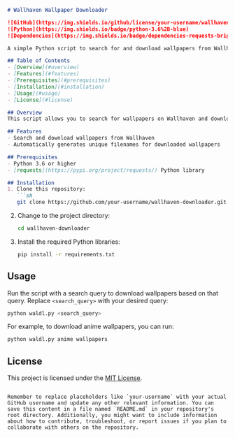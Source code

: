 

```markdown
# Wallhaven Wallpaper Downloader

![GitHub](https://img.shields.io/github/license/your-username/wallhaven-downloader)
![Python](https://img.shields.io/badge/python-3.6%2B-blue)
![Dependencies](https://img.shields.io/badge/dependencies-requests-brightgreen)

A simple Python script to search for and download wallpapers from Wallhaven.

## Table of Contents
- [Overview](#overview)
- [Features](#features)
- [Prerequisites](#prerequisites)
- [Installation](#installation)
- [Usage](#usage)
- [License](#license)

## Overview
This script allows you to search for wallpapers on Wallhaven and download them to a specified directory. It utilizes the Wallhaven API to fetch wallpaper details and download links.

## Features
- Search and download wallpapers from Wallhaven
- Automatically generates unique filenames for downloaded wallpapers

## Prerequisites
- Python 3.6 or higher
- [requests](https://pypi.org/project/requests/) Python library

## Installation
1. Clone this repository:
   ```sh
   git clone https://github.com/your-username/wallhaven-downloader.git
   ```

2. Change to the project directory:
   ```sh
   cd wallhaven-downloader
   ```

3. Install the required Python libraries:
   ```sh
   pip install -r requirements.txt
   ```

## Usage
Run the script with a search query to download wallpapers based on that query. Replace `<search_query>` with your desired query:
```sh
python waldl.py <search_query>
```

For example, to download anime wallpapers, you can run:
```sh
python waldl.py anime wallpapers
```

## License
This project is licensed under the [MIT License](LICENSE).
```

Remember to replace placeholders like `your-username` with your actual GitHub username and update any other relevant information. You can save this content in a file named `README.md` in your repository's root directory. Additionally, you might want to include information about how to contribute, troubleshoot, or report issues if you plan to collaborate with others on the repository.
